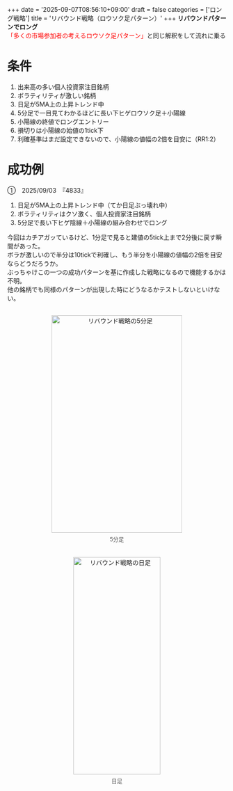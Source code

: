 +++
date = '2025-09-07T08:56:10+09:00'
draft = false
categories = ['ロング戦略']
title = 'リバウンド戦略（ロウソク足パターン）'
+++
<b>リバウンドパターンでロング</b>  
<span style="color: red;">「多くの市場参加者の考えるロウソク足パターン」</span>と同じ解釈をして流れに乗る
<!--more-->

# 条件
1. 出来高の多い個人投資家注目銘柄
2. ボラティリティが激しい銘柄
3. 日足が5MA上の上昇トレンド中
4. 5分足で一目見てわかるほどに長い下ヒゲロウソク足＋小陽線
5. 小陽線の終値でロングエントリー
6. 損切りは小陽線の始値の1tick下
7. 利確基準はまだ設定できないので、小陽線の値幅の2倍を目安に（RR1:2）

# 成功例
①　2025/09/03　『4833』
1. 日足が5MA上の上昇トレンド中（てか日足ぶっ壊れ中）
2. ボラティリティはクソ激く、個人投資家注目銘柄
3. 5分足で長い下ヒゲ陰線＋小陽線の組み合わせでロング

今回はカチアガッているけど、1分足で見ると建値の5tick上まで2分後に戻す瞬間があった。  
ボラが激しいので半分は10tickで利確し、もう半分を小陽線の値幅の2倍を目安ならどうだろうか。  
ぶっちゃけこの一つの成功パターンを基に作成した戦略になるので機能するかは不明。  
他の銘柄でも同様のパターンが出現した時にどうなるかテストしないといけない。  
<div style="display: flex; gap: 20px; justify-content: center; flex-wrap: wrap; margin-top: 30px;">
<div style="text-align: center;">
<img src="/images/rebound3/4833/0903-5minutes.png" alt="リバウンド戦略の5分足" width="300" height="500">
<p style="margin-top: 5px; font-size: 0.9em; color: #555;">5分足</p>
</div>
<div style="text-align: center;">
<img src="/images/rebound3/4833/0903-day.png" alt="リバウンド戦略の日足" width="200" height="500">
<p style="margin-top: 5px; font-size: 0.9em; color: #555;">日足</p>
</div>
</div>